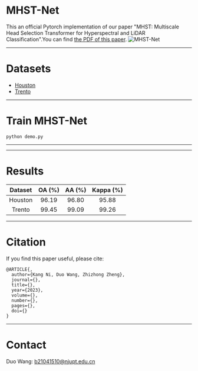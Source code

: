 # MHST-Net
This an official Pytorch implementation of our paper "MHST: Multiscale Head Selection Transformer for Hyperspectral and LiDAR Classification".You can find [the PDF of this paper]().
![MHST-Net](https://github.com/RSIP-NJUPT/MHST)
****
# Datasets
- [Houston](https://hyperspectral.ee.uh.edu/?page_id=459)
- [Trento](https://github.com/danfenghong/IEEE_GRSL_EndNet/blob/master/README.md)
****
# Train MHST-Net
``` 
python demo.py
``` 
****
****
# Results
| Dataset | OA (%) | AA (%) | Kappa (%) |
| :----: |:------:|:------:|:---------:|
| Houston  | 96.19  | 96.80  |   95.88   |
| Trento  | 99.45  | 99.09  |   99.26   |
****
# Citation
If you find this paper useful, please cite:
``` 
@ARTICLE{,
  author={Kang Ni, Duo Wang, Zhizhong Zheng},
  journal={}, 
  title={}, 
  year={2023},
  volume={},
  number={},
  pages={},
  doi={}
}
```
****
# Contact
Duo Wang: [b21041510@njupt.edu.cn](b21041510@njupt.edu.cn)
